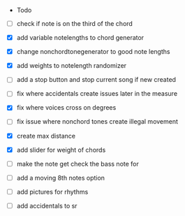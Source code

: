 * Todo
- [ ] check if note is on the third of the chord
- [x] add variable notelengths to chord generator
- [x] change nonchordtonegenerator to good note lengths
- [x] add weights to notelength randomizer
- [ ] add a stop button and stop current song if new created
- [ ] fix where accidentals create issues later in the measure
- [x] fix where voices cross on degrees
- [ ] fix issue where nonchord tones create illegal movement
- [x] create max distance
- [x] add slider for weight of chords
- [ ] make the note get check the bass note for 
- [ ] add a moving 8th notes option
- [ ] add pictures for rhythms
- [ ] add accidentals to sr

